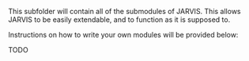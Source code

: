 This subfolder will contain all of the submodules of JARVIS. This allows JARVIS to be easily extendable, and to function as it is supposed to.

Instructions on how to write your own modules will be provided below:

TODO
